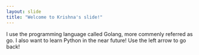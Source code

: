 ```yaml
---
layout: slide
title: "Welcome to Krishna's slide!"
---
```

I use the programming language called Golang, more commenly referred as go. I also want to learn Python in the near future!
Use the left arrow to go back!
